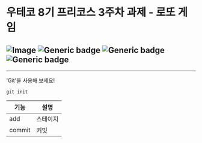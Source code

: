 # 우테코 8기 프리코스 3주차 과제 - 로또 게임
![Image](https://github.com/user-attachments/assets/8ea2104b-2e3c-4333-9f69-d641057ca8e0)
![Generic badge](https://img.shields.io/badge/precource-week3-green.svg)
![Generic badge](https://img.shields.io/badge/test-0_pass-blue.svg)
![Generic badge](https://img.shields.io/badge/version-1.0.1-brightgreen.svg)
---



---
'Git'을 사용해 보세요!
```
git init
```
|기능|설명|
|---|---|
|add|스테이지|
|commit|커밋|
